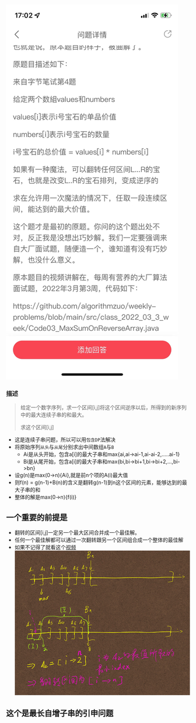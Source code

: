 ![img.png](img.png)

### 描述
>给定一个数字序列，求一个区间[i,j]将这个区间逆序以后，所得到的新序列中的最大连续子串的和最大。
> 
>求这个区间[i,j]

- 这是连续子串问题，所以可以用`包含DP`法解决
- 将原始序列`从头`与`从尾`分别求出中间数组`A`与`B`
  - Ai是从头开始，包含a[i]的最大子串和max{ai,ai->ai-1,ai-ai-2,.....ai-1}
  - Bi是从尾开始，包含a[i]的最大子串和max{bi,bi->bi+1,bi->bi+2,...,bi->bn}
- 设g(n)是max(0->n){Ai},就是前n个项的A(i)最大值
- 则f(n) = g(n-1)+B(n)的含义是翻转g(n-1)到n这个区间的元素，能够达到的最大子串的和
- 整体的解是max(0->n){f(i)}

## 一个重要的前提是
- 翻转的区间[i,j]一定另一个最大区间合并成一个最佳解。
- 任何一个最佳解都可以通过一次翻转跟另一个区间组合成一个整体的最佳解
- 如果不记得了就看这个[视频](https://www.mashibing.com/study?courseNo=1052&sectionNo=53198&systemId=21)
![img_1.png](img_1.png)

## 这个是最长自增子串的引申问题
